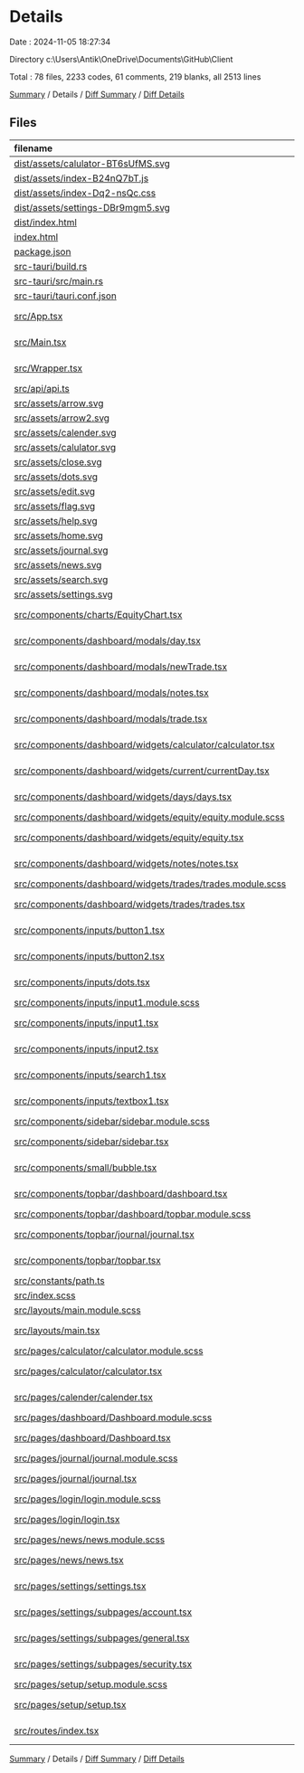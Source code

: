 # Details

Date : 2024-11-05 18:27:34

Directory c:\\Users\\Antik\\OneDrive\\Documents\\GitHub\\Client

Total : 78 files,  2233 codes, 61 comments, 219 blanks, all 2513 lines

[Summary](results.md) / Details / [Diff Summary](diff.md) / [Diff Details](diff-details.md)

## Files
| filename | language | code | comment | blank | total |
| :--- | :--- | ---: | ---: | ---: | ---: |
| [dist/assets/calulator-BT6sUfMS.svg](/dist/assets/calulator-BT6sUfMS.svg) | XML | 3 | 0 | 1 | 4 |
| [dist/assets/index-B24nQ7bT.js](/dist/assets/index-B24nQ7bT.js) | JavaScript | 41 | 52 | 1 | 94 |
| [dist/assets/index-Dq2-nsQc.css](/dist/assets/index-Dq2-nsQc.css) | CSS | 1 | 0 | 1 | 2 |
| [dist/assets/settings-DBr9mgm5.svg](/dist/assets/settings-DBr9mgm5.svg) | XML | 3 | 0 | 1 | 4 |
| [dist/index.html](/dist/index.html) | HTML | 13 | 0 | 3 | 16 |
| [index.html](/index.html) | HTML | 12 | 0 | 2 | 14 |
| [package.json](/package.json) | JSON | 37 | 0 | 1 | 38 |
| [src-tauri/build.rs](/src-tauri/build.rs) | Rust | 3 | 0 | 1 | 4 |
| [src-tauri/src/main.rs](/src-tauri/src/main.rs) | Rust | 6 | 2 | 3 | 11 |
| [src-tauri/tauri.conf.json](/src-tauri/tauri.conf.json) | JSON | 45 | 0 | 1 | 46 |
| [src/App.tsx](/src/App.tsx) | TypeScript JSX | 12 | 0 | 5 | 17 |
| [src/Main.tsx](/src/Main.tsx) | TypeScript JSX | 16 | 0 | 3 | 19 |
| [src/Wrapper.tsx](/src/Wrapper.tsx) | TypeScript JSX | 12 | 0 | 2 | 14 |
| [src/api/api.ts](/src/api/api.ts) | TypeScript | 109 | 0 | 7 | 116 |
| [src/assets/arrow.svg](/src/assets/arrow.svg) | XML | 3 | 0 | 1 | 4 |
| [src/assets/arrow2.svg](/src/assets/arrow2.svg) | XML | 3 | 0 | 1 | 4 |
| [src/assets/calender.svg](/src/assets/calender.svg) | XML | 3 | 0 | 1 | 4 |
| [src/assets/calulator.svg](/src/assets/calulator.svg) | XML | 3 | 0 | 1 | 4 |
| [src/assets/close.svg](/src/assets/close.svg) | XML | 3 | 0 | 1 | 4 |
| [src/assets/dots.svg](/src/assets/dots.svg) | XML | 3 | 0 | 1 | 4 |
| [src/assets/edit.svg](/src/assets/edit.svg) | XML | 3 | 0 | 1 | 4 |
| [src/assets/flag.svg](/src/assets/flag.svg) | XML | 3 | 0 | 1 | 4 |
| [src/assets/help.svg](/src/assets/help.svg) | XML | 3 | 0 | 1 | 4 |
| [src/assets/home.svg](/src/assets/home.svg) | XML | 3 | 0 | 1 | 4 |
| [src/assets/journal.svg](/src/assets/journal.svg) | XML | 3 | 0 | 1 | 4 |
| [src/assets/news.svg](/src/assets/news.svg) | XML | 4 | 0 | 1 | 5 |
| [src/assets/search.svg](/src/assets/search.svg) | XML | 3 | 0 | 1 | 4 |
| [src/assets/settings.svg](/src/assets/settings.svg) | XML | 3 | 0 | 1 | 4 |
| [src/components/charts/EquityChart.tsx](/src/components/charts/EquityChart.tsx) | TypeScript JSX | 120 | 1 | 3 | 124 |
| [src/components/dashboard/modals/day.tsx](/src/components/dashboard/modals/day.tsx) | TypeScript JSX | 18 | 0 | 2 | 20 |
| [src/components/dashboard/modals/newTrade.tsx](/src/components/dashboard/modals/newTrade.tsx) | TypeScript JSX | 110 | 0 | 6 | 116 |
| [src/components/dashboard/modals/notes.tsx](/src/components/dashboard/modals/notes.tsx) | TypeScript JSX | 92 | 0 | 5 | 97 |
| [src/components/dashboard/modals/trade.tsx](/src/components/dashboard/modals/trade.tsx) | TypeScript JSX | 59 | 0 | 2 | 61 |
| [src/components/dashboard/widgets/calculator/calculator.tsx](/src/components/dashboard/widgets/calculator/calculator.tsx) | TypeScript JSX | 51 | 0 | 3 | 54 |
| [src/components/dashboard/widgets/current/currentDay.tsx](/src/components/dashboard/widgets/current/currentDay.tsx) | TypeScript JSX | 22 | 0 | 2 | 24 |
| [src/components/dashboard/widgets/days/days.tsx](/src/components/dashboard/widgets/days/days.tsx) | TypeScript JSX | 117 | 0 | 9 | 126 |
| [src/components/dashboard/widgets/equity/equity.module.scss](/src/components/dashboard/widgets/equity/equity.module.scss) | SCSS | 21 | 0 | 3 | 24 |
| [src/components/dashboard/widgets/equity/equity.tsx](/src/components/dashboard/widgets/equity/equity.tsx) | TypeScript JSX | 21 | 0 | 3 | 24 |
| [src/components/dashboard/widgets/notes/notes.tsx](/src/components/dashboard/widgets/notes/notes.tsx) | TypeScript JSX | 64 | 0 | 7 | 71 |
| [src/components/dashboard/widgets/trades/trades.module.scss](/src/components/dashboard/widgets/trades/trades.module.scss) | SCSS | 3 | 0 | 1 | 4 |
| [src/components/dashboard/widgets/trades/trades.tsx](/src/components/dashboard/widgets/trades/trades.tsx) | TypeScript JSX | 105 | 0 | 10 | 115 |
| [src/components/inputs/button1.tsx](/src/components/inputs/button1.tsx) | TypeScript JSX | 11 | 0 | 2 | 13 |
| [src/components/inputs/button2.tsx](/src/components/inputs/button2.tsx) | TypeScript JSX | 12 | 0 | 1 | 13 |
| [src/components/inputs/dots.tsx](/src/components/inputs/dots.tsx) | TypeScript JSX | 8 | 0 | 2 | 10 |
| [src/components/inputs/input1.module.scss](/src/components/inputs/input1.module.scss) | SCSS | 5 | 0 | 0 | 5 |
| [src/components/inputs/input1.tsx](/src/components/inputs/input1.tsx) | TypeScript JSX | 24 | 0 | 4 | 28 |
| [src/components/inputs/input2.tsx](/src/components/inputs/input2.tsx) | TypeScript JSX | 19 | 0 | 2 | 21 |
| [src/components/inputs/search1.tsx](/src/components/inputs/search1.tsx) | TypeScript JSX | 13 | 0 | 2 | 15 |
| [src/components/inputs/textbox1.tsx](/src/components/inputs/textbox1.tsx) | TypeScript JSX | 24 | 0 | 4 | 28 |
| [src/components/sidebar/sidebar.module.scss](/src/components/sidebar/sidebar.module.scss) | SCSS | 23 | 0 | 6 | 29 |
| [src/components/sidebar/sidebar.tsx](/src/components/sidebar/sidebar.tsx) | TypeScript JSX | 61 | 0 | 5 | 66 |
| [src/components/small/bubble.tsx](/src/components/small/bubble.tsx) | TypeScript JSX | 22 | 0 | 4 | 26 |
| [src/components/topbar/dashboard/dashboard.tsx](/src/components/topbar/dashboard/dashboard.tsx) | TypeScript JSX | 88 | 0 | 9 | 97 |
| [src/components/topbar/dashboard/topbar.module.scss](/src/components/topbar/dashboard/topbar.module.scss) | SCSS | 22 | 0 | 3 | 25 |
| [src/components/topbar/journal/journal.tsx](/src/components/topbar/journal/journal.tsx) | TypeScript JSX | 130 | 0 | 5 | 135 |
| [src/components/topbar/topbar.tsx](/src/components/topbar/topbar.tsx) | TypeScript JSX | 21 | 0 | 7 | 28 |
| [src/constants/path.ts](/src/constants/path.ts) | TypeScript | 14 | 0 | 4 | 18 |
| [src/index.scss](/src/index.scss) | SCSS | 61 | 0 | 5 | 66 |
| [src/layouts/main.module.scss](/src/layouts/main.module.scss) | SCSS | 12 | 0 | 3 | 15 |
| [src/layouts/main.tsx](/src/layouts/main.tsx) | TypeScript JSX | 30 | 0 | 6 | 36 |
| [src/pages/calculator/calculator.module.scss](/src/pages/calculator/calculator.module.scss) | SCSS | 0 | 0 | 1 | 1 |
| [src/pages/calculator/calculator.tsx](/src/pages/calculator/calculator.tsx) | TypeScript JSX | 14 | 0 | 1 | 15 |
| [src/pages/calender/calender.tsx](/src/pages/calender/calender.tsx) | TypeScript JSX | 14 | 0 | 1 | 15 |
| [src/pages/dashboard/Dashboard.module.scss](/src/pages/dashboard/Dashboard.module.scss) | SCSS | 3 | 0 | 1 | 4 |
| [src/pages/dashboard/Dashboard.tsx](/src/pages/dashboard/Dashboard.tsx) | TypeScript JSX | 38 | 6 | 4 | 48 |
| [src/pages/journal/journal.module.scss](/src/pages/journal/journal.module.scss) | SCSS | 0 | 0 | 1 | 1 |
| [src/pages/journal/journal.tsx](/src/pages/journal/journal.tsx) | TypeScript JSX | 37 | 0 | 2 | 39 |
| [src/pages/login/login.module.scss](/src/pages/login/login.module.scss) | SCSS | 3 | 0 | 0 | 3 |
| [src/pages/login/login.tsx](/src/pages/login/login.tsx) | TypeScript JSX | 74 | 0 | 7 | 81 |
| [src/pages/news/news.module.scss](/src/pages/news/news.module.scss) | SCSS | 0 | 0 | 1 | 1 |
| [src/pages/news/news.tsx](/src/pages/news/news.tsx) | TypeScript JSX | 14 | 0 | 1 | 15 |
| [src/pages/settings/settings.tsx](/src/pages/settings/settings.tsx) | TypeScript JSX | 66 | 0 | 4 | 70 |
| [src/pages/settings/subpages/account.tsx](/src/pages/settings/subpages/account.tsx) | TypeScript JSX | 7 | 0 | 1 | 8 |
| [src/pages/settings/subpages/general.tsx](/src/pages/settings/subpages/general.tsx) | TypeScript JSX | 7 | 0 | 1 | 8 |
| [src/pages/settings/subpages/security.tsx](/src/pages/settings/subpages/security.tsx) | TypeScript JSX | 7 | 0 | 1 | 8 |
| [src/pages/setup/setup.module.scss](/src/pages/setup/setup.module.scss) | SCSS | 0 | 0 | 1 | 1 |
| [src/pages/setup/setup.tsx](/src/pages/setup/setup.tsx) | TypeScript JSX | 130 | 0 | 13 | 143 |
| [src/routes/index.tsx](/src/routes/index.tsx) | TypeScript JSX | 60 | 0 | 2 | 62 |

[Summary](results.md) / Details / [Diff Summary](diff.md) / [Diff Details](diff-details.md)